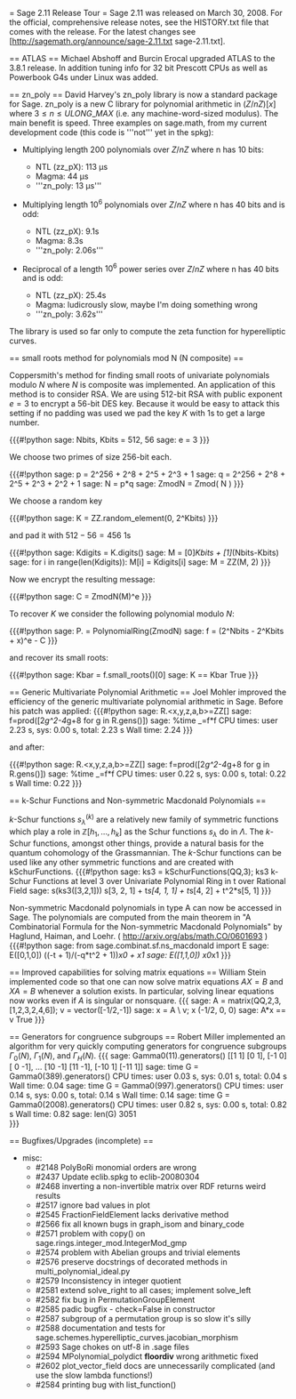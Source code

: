 = Sage 2.11 Release Tour =
Sage 2.11 was released on March 30, 2008. For the official, comprehensive release notes, see the HISTORY.txt file that comes with the release. For the latest changes see [http://sagemath.org/announce/sage-2.11.txt sage-2.11.txt].

==  ATLAS ==
Michael Abshoff and Burcin Erocal upgraded ATLAS to the 3.8.1 release. In addition tuning info for 32 bit Prescott CPUs as well as  Powerbook G4s under Linux was added.

== zn_poly ==
David Harvey's zn_poly library is now a standard package for Sage. zn_poly is a new C library for polynomial arithmetic in $(Z/nZ)[x]$ where $3 \le n \le ULONG\_MAX$ (i.e. any machine-word-sized modulus). The main benefit is speed. Three examples on sage.math, from my   current development code (this code is '''not''' yet in the spkg):
 * Multiplying length $200$ polynomials over $Z/nZ$ where n has 10 bits:
   * NTL (zz_pX): 113 µs
   * Magma: 44 µs
   * '''zn_poly: 13 µs'''

 * Multiplying length $10^6$ polynomials over $Z/nZ$ where n has 40 bits and is odd:
   * NTL (zz_pX): 9.1s
   * Magma: 8.3s
   * '''zn_poly: 2.06s'''

 * Reciprocal of a length $10^6$ power series over $Z/nZ$ where n has 40 bits and is odd:
   * NTL (zz_pX): 25.4s
   * Magma: ludicrously slow, maybe I'm doing something wrong
   * '''zn_poly: 3.62s'''

The library is used so far only to compute the zeta function for hyperelliptic curves.

== small roots method for polynomials mod N (N composite) ==

Coppersmith's method for finding small roots of univariate polynomials modulo $N$ where $N$ is composite was implemented. An application of this method is to consider RSA. We are using 512-bit RSA with public exponent $e=3$ to encrypt a 56-bit DES
key. Because it would be easy to attack this setting if no padding was used we pad the key $K$ with 1s to get a large number.

{{{#!python
sage: Nbits, Kbits = 512, 56
sage: e = 3
}}}

We choose two primes of size 256-bit each.

{{{#!python
sage: p = 2^256 + 2^8 + 2^5 + 2^3 + 1
sage: q = 2^256 + 2^8 + 2^5 + 2^3 + 2^2 + 1
sage: N = p*q
sage: ZmodN = Zmod( N )
}}}

We choose a random key

{{{#!python
sage: K = ZZ.random_element(0, 2^Kbits)
}}}

and pad it with $512-56=456$ $1$s

{{{#!python
sage: Kdigits = K.digits()
sage: M = [0]*Kbits + [1]*(Nbits-Kbits)
sage: for i in range(len(Kdigits)): M[i] = Kdigits[i]
sage: M = ZZ(M, 2)
}}}

Now we encrypt the resulting message:

{{{#!python
sage: C = ZmodN(M)^e
}}}

To recover $K$ we consider the following polynomial modulo $N$:

{{{#!python
sage: P.<x> = PolynomialRing(ZmodN)
sage: f = (2^Nbits - 2^Kbits + x)^e - C
}}}

and recover its small roots:

{{{#!python
sage: Kbar = f.small_roots()[0]
sage: K == Kbar
True
}}}

== Generic Multivariate Polynomial Arithmetic ==
Joel Mohler improved the efficiency of the generic multivariate polynomial arithmetic in Sage. Before his patch was applied:
{{{#!python
sage: R.<x,y,z,a,b>=ZZ[]
sage: f=prod([2*g^2-4*g+8 for g in R.gens()])
sage: %time _=f*f
CPU times: user 2.23 s, sys: 0.00 s, total: 2.23 s
Wall time: 2.24
}}}

and after:

{{{#!python
sage: R.<x,y,z,a,b>=ZZ[]
sage: f=prod([2*g^2-4*g+8 for g in R.gens()])
sage: %time _=f*f
CPU times: user 0.22 s, sys: 0.00 s, total: 0.22 s
Wall time: 0.22
}}}

== k-Schur Functions and Non-symmetric Macdonald Polynomials ==

$k$-Schur functions $s_\lambda^{(k)}$ are a relatively new family of symmetric functions which play a role in $\mathbb{Z}[h_1, \ldots, h_k]$ as the Schur functions $s_\lambda$ do in $\Lambda$.  The $k$-Schur functions, amongst other things, provide a natural basis for the quantum cohomology of the Grassmannian.  The $k$-Schur functions can be used like any other symmetric functions and are created with kSchurFunctions.
{{{#!python
sage: ks3 = kSchurFunctions(QQ,3); ks3
k-Schur Functions at level 3 over Univariate Polynomial Ring in t over Rational Field
sage: s(ks3([3,2,1]))
s[3, 2, 1] + t*s[4, 1, 1] + t*s[4, 2] + t^2*s[5, 1]
}}}

Non-symmetric Macdonald polynomials in type A can now be accessed in Sage.  The polynomials are computed from the main theorem in "A Combinatorial Formula for the Non-symmetric Macdonald Polynomials" by Haglund, Haiman, and Loehr. ( http://arxiv.org/abs/math.CO/0601693 )
{{{#!python
sage: from sage.combinat.sf.ns_macdonald import E
sage: E([0,1,0])
((-t + 1)/(-q*t^2 + 1))*x0 + x1
sage: E([1,1,0])
x0*x1
}}}

== Improved capabilities for solving matrix equations ==
William Stein implemented code so that one can now solve matrix equations $AX = B$ and $XA=B$ whenever a solution exists.  In particular, solving linear equations now works even if $A$ is singular or nonsquare. 
{{{
sage: A = matrix(QQ,2,3, [1,2,3,2,4,6]); v = vector([-1/2,-1])
sage: x = A \ v; x
(-1/2, 0, 0)
sage: A*x == v
True
}}}

== Generators for congruence subgroups ==
Robert Miller implemented an algorithm for very quickly 
computing generators for congruence subgroups $\Gamma_0(N)$, $\Gamma_1(N)$,
and $\Gamma_H(N)$. 
{{{
sage: Gamma0(11).generators()
[[1 1]
[0 1],
 [-1  0]
[ 0 -1],
...
 [10 -1]
[11 -1],
 [-10   1]
[-11   1]]
sage: time G = Gamma0(389).generators()
CPU times: user 0.03 s, sys: 0.01 s, total: 0.04 s
Wall time: 0.04
sage: time G = Gamma0(997).generators()
CPU times: user 0.14 s, sys: 0.00 s, total: 0.14 s
Wall time: 0.14
sage: time G = Gamma0(2008).generators()
CPU times: user 0.82 s, sys: 0.00 s, total: 0.82 s
Wall time: 0.82
sage: len(G)
3051  
}}}

== Bugfixes/Upgrades (incomplete) ==

 * misc:
   * #2148  PolyBoRi monomial orders are wrong
   * #2437  Update eclib.spkg to eclib-20080304
   * #2468  inverting a non-invertible matrix over RDF returns weird results
   * #2517  ignore bad values in plot
   * #2545  FractionFieldElement lacks derivative method
   * #2566  fix all known bugs in graph_isom and binary_code
   * #2571  problem with copy() on sage.rings.integer_mod.IntegerMod_gmp
   * #2574  problem with Abelian groups and trivial elements
   * #2576  preserve docstrings of decorated methods in multi_polynomial_ideal.py
   * #2579  Inconsistency in integer quotient
   * #2581  extend solve_right to all cases; implement solve_left
   * #2582  fix bug in PermutationGroupElement
   * #2585  padic bugfix - check=False in constructor
   * #2587  subgroup of a permutation group is so slow it's silly
   * #2588  documentation and tests for sage.schemes.hyperelliptic_curves.jacobian_morphism
   * #2593  Sage chokes on utf-8 in .sage files
   * #2594  MPolynomial_polydict __floordiv__ wrong arithmetic fixed
   * #2602  plot_vector_field docs are unnecessarily complicated (and use the slow lambda functions!)
   * #2584  printing bug with list_function()
